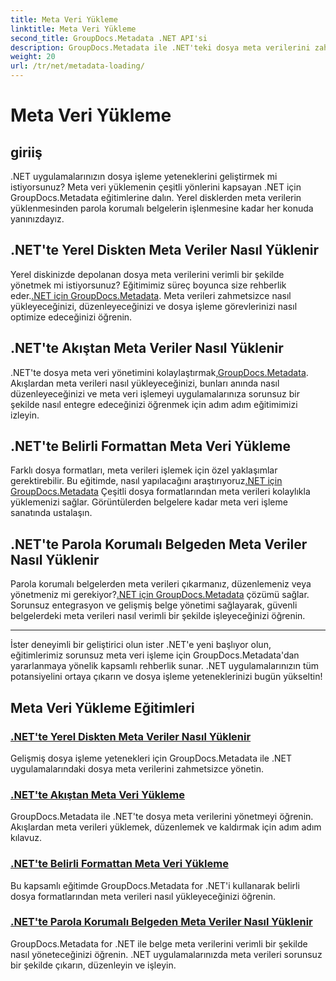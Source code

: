 ```yaml
---
title: Meta Veri Yükleme
linktitle: Meta Veri Yükleme
second_title: GroupDocs.Metadata .NET API'si
description: GroupDocs.Metadata ile .NET'teki dosya meta verilerini zahmetsizce yönetin. Gelişmiş dosya işleme yetenekleri için yükleme tekniklerini, düzenlemeyi ve daha fazlasını öğrenin.
weight: 20
url: /tr/net/metadata-loading/
---
```


# Meta Veri Yükleme

## giriiş

.NET uygulamalarınızın dosya işleme yeteneklerini geliştirmek mi istiyorsunuz? Meta veri yüklemenin çeşitli yönlerini kapsayan .NET için GroupDocs.Metadata eğitimlerine dalın. Yerel disklerden meta verilerin yüklenmesinden parola korumalı belgelerin işlenmesine kadar her konuda yanınızdayız.

## .NET'te Yerel Diskten Meta Veriler Nasıl Yüklenir

 Yerel diskinizde depolanan dosya meta verilerini verimli bir şekilde yönetmek mi istiyorsunuz? Eğitimimiz süreç boyunca size rehberlik eder.[.NET için GroupDocs.Metadata](./load-metadata-local-disk/). Meta verileri zahmetsizce nasıl yükleyeceğinizi, düzenleyeceğinizi ve dosya işleme görevlerinizi nasıl optimize edeceğinizi öğrenin.

## .NET'te Akıştan Meta Veriler Nasıl Yüklenir

 .NET'te dosya meta veri yönetimini kolaylaştırmak,[GroupDocs.Metadata](./load-metadata-stream/). Akışlardan meta verileri nasıl yükleyeceğinizi, bunları anında nasıl düzenleyeceğinizi ve meta veri işlemeyi uygulamalarınıza sorunsuz bir şekilde nasıl entegre edeceğinizi öğrenmek için adım adım eğitimimizi izleyin.

## .NET'te Belirli Formattan Meta Veri Yükleme

 Farklı dosya formatları, meta verileri işlemek için özel yaklaşımlar gerektirebilir. Bu eğitimde, nasıl yapılacağını araştırıyoruz[.NET için GroupDocs.Metadata](./load-metadata-specific-format/) Çeşitli dosya formatlarından meta verileri kolaylıkla yüklemenizi sağlar. Görüntülerden belgelere kadar meta veri işleme sanatında ustalaşın.

## .NET'te Parola Korumalı Belgeden Meta Veriler Nasıl Yüklenir

Parola korumalı belgelerden meta verileri çıkarmanız, düzenlemeniz veya yönetmeniz mi gerekiyor?[.NET için GroupDocs.Metadata](./load-metadata-password-protected/) çözümü sağlar. Sorunsuz entegrasyon ve gelişmiş belge yönetimi sağlayarak, güvenli belgelerdeki meta verileri nasıl verimli bir şekilde işleyeceğinizi öğrenin.

----
İster deneyimli bir geliştirici olun ister .NET'e yeni başlıyor olun, eğitimlerimiz sorunsuz meta veri işleme için GroupDocs.Metadata'dan yararlanmaya yönelik kapsamlı rehberlik sunar. .NET uygulamalarınızın tüm potansiyelini ortaya çıkarın ve dosya işleme yeteneklerinizi bugün yükseltin!

## Meta Veri Yükleme Eğitimleri
### [.NET'te Yerel Diskten Meta Veriler Nasıl Yüklenir](./load-metadata-local-disk/)
Gelişmiş dosya işleme yetenekleri için GroupDocs.Metadata ile .NET uygulamalarındaki dosya meta verilerini zahmetsizce yönetin.
### [.NET'te Akıştan Meta Veri Yükleme](./load-metadata-stream/)
GroupDocs.Metadata ile .NET'te dosya meta verilerini yönetmeyi öğrenin. Akışlardan meta verileri yüklemek, düzenlemek ve kaldırmak için adım adım kılavuz.
### [.NET'te Belirli Formattan Meta Veri Yükleme](./load-metadata-specific-format/)
Bu kapsamlı eğitimde GroupDocs.Metadata for .NET'i kullanarak belirli dosya formatlarından meta verileri nasıl yükleyeceğinizi öğrenin.
### [.NET'te Parola Korumalı Belgeden Meta Veriler Nasıl Yüklenir](./load-metadata-password-protected/)
GroupDocs.Metadata for .NET ile belge meta verilerini verimli bir şekilde nasıl yöneteceğinizi öğrenin. .NET uygulamalarınızda meta verileri sorunsuz bir şekilde çıkarın, düzenleyin ve işleyin.